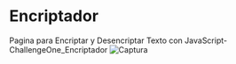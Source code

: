 # Encriptador
Pagina para Encriptar y Desencriptar Texto con JavaScript- ChallengeOne_Encriptador
![Captura](https://user-images.githubusercontent.com/119551290/212501053-f91f794d-62d4-4116-887d-a9d23061c530.PNG)
